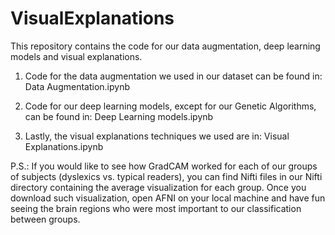 # VisualExplanations

This repository contains the code for our data augmentation, deep learning models and visual explanations.

1. Code for the data augmentation we used in our dataset can be found in:
Data Augmentation.ipynb

2. Code for our deep learning models, except for our Genetic Algorithms, can be found in:
Deep Learning models.ipynb

3. Lastly, the visual explanations techniques we used are in:
Visual Explanations.ipynb

P.S.: If you would like to see how GradCAM worked for each of our groups of subjects (dyslexics vs. typical readers), you can find Nifti files in our Nifti directory containing the average visualization for each group. Once you download such visualization, open AFNI on your local machine and have fun seeing the brain regions who were most important to our classification between groups.
